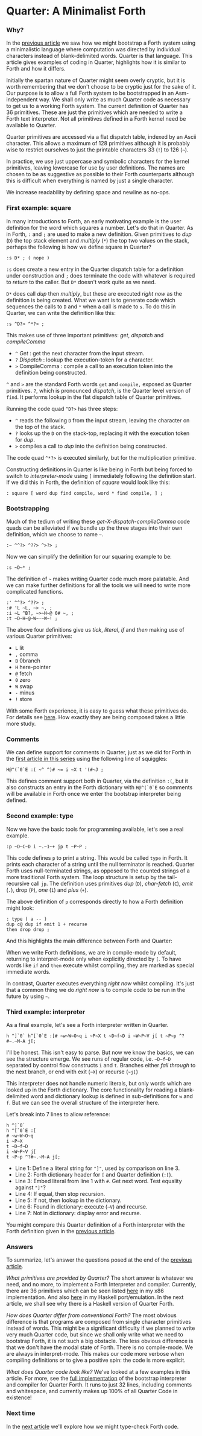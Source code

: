 
# Quarter: A Minimalist Forth

### Why?

In the [previous article](2.bootstrap.md) we saw how we might bootstrap a Forth system using a minimalistic language where computation was directed by individual characters instead of blank-delimited words. Quarter is that language.
This article gives examples of coding in Quarter, highlights how it is similar to Forth and how it differs.

Initially the spartan nature of Quarter might seem overly cryptic, but it is worth remembering that we don't choose to be cryptic just for the sake of it. Our purpose is to allow a full Forth system to be bootstrapped in an Asm-independent way. We shall only write as much Quarter code as necessary to get us to a working Forth system.
The current definition of Quarter has 36 primitives. These are just the primitives which are needed to write a Forth text interpreter.
Not all primitives defined in a Forth kernel need be available to Quarter.

Quarter primitives are accessed via a flat dispatch table, indexed by an Ascii character. This allows a maximum of 128 primitives although it is probably wise to restrict ourselves to just the printable characters 33 (`!`) to 126 (`~`).

In practice, we use just uppercase and symbolic characters for the kernel primitives, leaving lowercase for use by user definitions.
The names are chosen to be as suggestive as possible to their Forth counterparts
although this is difficult when everything is named by just a single character.

We increase readability by defining space and newline as no-ops.


### First example: square

In many introductions to Forth, an early motivating example is the user definition for the word which squares a number. Let's do that in Quarter.
As in Forth, `:` and `;` are used to make a new definition.
Given primitives to _dup_ (`D`) the top stack element and _multiply_ (`*`) the top two values on the stack,
perhaps the following is how we define square in Quarter?

```
:s D* ; ( nope )
```

`:s` does create a new entry in the Quarter dispatch table for a definition under construction and `;` does terminate the code with whatever is required to _return_ to the caller. But `D*` doesn't work quite as we need.

`D*` does call _dup_ then _multiply_, but these are executed _right now_ as the definition is being created. What we want is to generate code which sequences the calls to `D` and `*` when a call is made to `s`.
To do this in Quarter, we can write the definition like this:

```
:s ^D?> ^*?> ;
```

This makes use of three important primitives: _get_, _dispatch_ and _compileComma_

- `^` _Get_ : get the next character from the input stream.
- `?` _Dispatch_ : lookup the execution-token for a character.
- `>` CompileComma : compile a call to an execution token into the definition being constructed.

`^` and `>` are the standard Forth words `get` and `compile,` exposed as Quarter primitives. `?`, which is pronounced _dispatch_, is the Quarter level version of `find`. It performs lookup in the flat dispatch table of Quarter primitives.

Running the code quad `^D?>` has three steps:

- `^` reads the following `D` from the input stream, leaving the character on the top of the stack.
- `?` looks up the `D` on the stack-top, replacing it with the execution token for _dup_.
- `>` compiles a call to _dup_ into the definition being constructed.

The code quad `^*?>` is executed similarly, but for the multiplication primitive.

Constructing definitions in Quarter is like being in Forth but
being forced to switch to _interpreter-mode_ using `[` immediately following the definition start.
If we did this in Forth, the definition of _square_ would look like this:

```
: square [ word dup find compile, word * find compile, ] ;
```

### Bootstrapping

Much of the tedium of writing these _get-X-dispatch-compileComma_ code quads can be alleviated if we bundle up the three stages into their own definition, which we choose to name `~`.

```
:~ ^^?> ^??> ^>?> ;
```

Now we can simplify the definition for our squaring example to be:
```
:s ~D~* ;
```

The definition of `~` makes writing Quarter code much more palatable.
And we can make further definitions for all the tools we will need to write more complicated functions.

```
:' ^^?> ^??> ;
:# 'L ~L, ~> ~, ;
:i ~L ^B?, ~>~H~@ 0# ~, ;
:t ~D~H~@~W~-~W~! ;
```

The above four definitions give us _tick_, _literal_, _if_ and _then_
making use of various Quarter primitives:

- `L` lit
- `,` comma
- `B` 0branch
- `H` here-pointer
- `@` fetch
- `0` zero
- `W` swap
- `-` minus
- `!` store

With some Forth experience, it is easy to guess what these primitives do.
For details see [here](https://github.com/Nick-Chapman/quarter-forth/blob/main/x86/kernel.asm).
How exactly they are being composed takes a little more study.

### Comments

We can define support for comments in Quarter, just as we did for Forth in the [first article in this series](1.rabbit.md) using the following line of squiggles:

```
H@^(`0`E :( ~^ ^)# ~= i ~X t '(#~J ;
```

This defines comment support both in Quarter, via the definition `:(`, but it also constructs an entry in the Forth dictionary with ``H@^(`0`E`` so comments will be available in Forth once we enter the bootstrap interpreter being defined.


### Second example: type

Now we have the basic tools for programming available, let's see a real example.

```
:p ~D~C~D i ~.~1~+ jp t ~P~P ;
```

This code defines `p` to print a string. This would be called `type` in Forth.
It prints each character of a string until the null terminator is reached.
Quarter Forth uses null-terminated strings, as opposed to the counted strings of a more traditional Forth system.
The loop structure is setup by the tail-recursive call `jp`.
The definition uses primitives _dup_ (`D`), _char-fetch_ (`C`), _emit_ (`.`), drop (`P`), _one_ (`1`) and _plus_ (`+`).

The above definition of `p` corresponds directly to how a Forth definition might look:

```
: type ( a -- )
dup c@ dup if emit 1 + recurse
then drop drop ;
```

And this highlights the main difference between Forth and Quarter:

When we write Forth definitions, we are in compile-mode by default, returning to interpret-mode only when explicitly directed by `[`.
To have words like `if` and `then` execute whilst compiling, they are marked as special immediate words.

In contrast, Quarter executes everything _right now_ whilst compiling.
It's just that a common thing we do _right now_ is to compile code to be run in the future by using `~`.


### Third example: interpreter

As a final example, let's see a Forth interpreter written in Quarter.
```
h ^]`0` h^[`0`E :[# ~w~W~O~q i ~P~X t ~D~f~D i ~W~P~V j[ t ~P~p ^?#~.~M~A j[;
```

I'll be honest. This isn't easy to parse.
But now we know the basics, we can see the structure emerge.
We see runs of regular code, i.e. `~D~f~D` separated by control flow constructs `i` and `t`.
Branches either _fall through_ to the next branch, or end with exit (`~X`) or recurse (`~j[`)

This interpreter does not handle numeric literals, but only words which are looked up in the Forth dictionary. The core functionality for reading a blank-delimited word and dictionary lookup is defined in sub-definitions for `w` and `f`. But we can see the overall structure of the interpreter here.

Let's break into 7 lines to allow reference:

```
h ^]`0`
h ^[`0`E :[
# ~w~W~O~q
i ~P~X
t ~D~f~D
i ~W~P~V j[
t ~P~p ^?#~.~M~A j[;
```

- Line 1: Define a literal string for `"]"`, used by comparison on line 3.
- Line 2: Forth dictionary header for `[` and Quarter definition (`:[`).
- Line 3: Embed literal from line 1 with `#`. Get next word. Test equality against `"]"`?
- Line 4: If equal, then stop recursion.
- Line 5: If not, then lookup in the dictionary.
- Line 6: Found in dictionary: execute (`~V`) and recurse.
- Line 7: Not in dictionary: display error and recurse.


You might compare this Quarter definition of a Forth interpreter with
the Forth definition given in the [previous article](2.bootstrap.md).


### Answers

To summarize, let's answer the questions posed at the end of the [previous article](2.bootstrap.md).

_What primitives are provided by Quarter?_
The short answer is whatever we need, and no more, to implement a Forth Interpreter and compiler.
Currently, there are 36 primitives which can be seen listed
[here](https://github.com/Nick-Chapman/quarter-forth/blob/main/x86/kernel.asm)
in my x86 implementation.
And also [here](https://github.com/Nick-Chapman/tc-quarter/blob/main/src/Execution.hs)
in my Haskell port/emulation.
In the next article, we shall see why there is a Haskell version of Quarter Forth.

_How does Quarter differ from conventional Forth?_
The most obvious difference is that programs are composed from single character primitives instead of words.
This might be a significant difficulty if we planned to write very much Quarter code, but since we shall only write what we need to bootstrap Forth, it is not such a big obstacle.
The less obvious difference is that we don't have the modal state of Forth.
There is no compile-mode. We are always in interpret-mode.
This makes our code more verbose when compiling definitions or to give a positive spin: the code is more explicit.

_What does Quarter code look like?_
We've looked at a few examples in this article.
For more, see the
[full implementation](https://github.com/Nick-Chapman/quarter-forth/blob/main/f/quarter.q)
of the bootstrap interpreter and compiler for Quarter Forth. It runs to just 32 lines, including comments and whitespace, and currently makes up 100% of all Quarter Code in existence!


### Next time

In the [next article](4.typing.md)
we'll explore how we might type-check Forth code.
